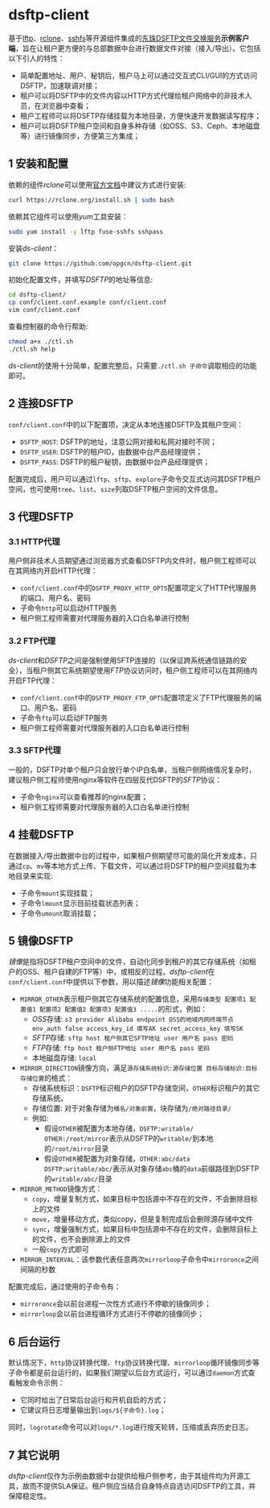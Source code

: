 # dsftp-client

基于[lftp](http://lftp.tech/)、[rclone](https://rclone.org/)、[sshfs](https://github.com/libfuse/sshfs)等开源组件集成的[东珠DSFTP文件交换服务](http://dsftp.opg.cn)**示例客户端**，旨在让租户更方便的与总部数据中台进行数据文件对接（接入/导出）。它包括以下引人的特性：

- 简单配置地址、用户、秘钥后，租户马上可以通过交互式CLI/GUI的方式访问DSFTP，加速联调对接；
- 租户可以将DSFTP中的文件内容以HTTP方式代理给租户网络中的非技术人员，在浏览器中查看；
- 租户工程师可以将DSFTP存储挂载为本地目录，方便快速开发数据读写程序；
- 租户可以将DSFTP租户空间和自身多种存储（如OSS、S3、Ceph、本地磁盘等）进行镜像同步，方便第三方集成；

## 1 安装和配置

依赖的组件*rclone*可以使用[官方文档](https://rclone.org/install/)中建议方式进行安装:
```bash
curl https://rclone.org/install.sh | sudo bash
```

依赖其它组件可以使用*yum*工具安装：
```bash
sudo yum install -y lftp fuse-sshfs sshpass
```

安装*ds-client*：
```bash
git clone https://github.com/opgcn/dsftp-client.git
```

初始化配置文件，并填写*DSFTP*的地址等信息:
```bash
cd dsftp-client/
cp conf/client.conf.example conf/client.conf
vim conf/client.conf
```

查看控制器的命令行帮助:
```bash
chmod a+x ./ctl.sh
./ctl.sh help
```

*ds-client*的使用十分简单，配置完整后，只需要`./ctl.sh 子命令`调取相应的功能即可。

## 2 连接DSFTP

`conf/client.conf`中的以下配置项，决定从本地连接DSFTP及其租户空间：
- `DSFTP_HOST`: DSFTP的地址，注意公网对接和私网对接时不同；
- `DSFTP_USER`: DSFTP的租户ID，由数据中台产品经理提供；
- `DSFTP_PASS`: DSFTP的租户秘钥，由数据中台产品经理提供；

配置完成后，用户可以通过`lftp`、`sftp`、`explore`子命令交互式访问其DSFTP租户空间，也可使用`tree`、`list`、`size`列取DSFTP租户空间的文件信息。

## 3 代理DSFTP

### 3.1 HTTP代理

用户侧非技术人员期望通过浏览器方式查看DSFTP内文件时，租户侧工程师可以在其网络内开启HTTP代理：
- `conf/client.conf`中的`DSFTP_PROXY_HTTP_OPTS`配置项定义了HTTP代理服务的端口、用户名、密码
- 子命令`http`可以启动HTTP服务
- 租户侧工程师需要对代理服务器的入口白名单进行控制

### 3.2 FTP代理

*ds-client*和*DSFTP*之间是强制使用SFTP连接的（以保证跨系统通信链路的安全），当租户侧其它系统期望使用*FTP*协议访问时，租户侧工程师可以在其网络内开启FTP代理：
- `conf/client.conf`中的`DSFTP_PROXY_FTP_OPTS`配置项定义了FTP代理服务的端口、用户名、密码
- 子命令`ftp`可以启动FTP服务
- 租户侧工程师需要对代理服务器的入口白名单进行控制

### 3.3 SFTP代理

一般的，DSFTP对单个租户只会放行单个IP白名单，当租户侧网络情况复杂时，建议租户侧工程师使用nginx等软件在四层反代DSFTP的*SFTP*协议：
- 子命令`nginx`可以查看推荐的nginx配置；
- 租户侧工程师需要对代理服务器的入口白名单进行控制

## 4 挂载DSFTP

在数据接入/导出数据中台的过程中，如果租户侧期望尽可能的简化开发成本，只通过`cp`、`mv`等本地方式上传、下载文件，可以通过将DSFTP的租户空间挂载为本地目录来实现:
- 子命令`mount`实现挂载；
- 子命令`lmount`显示目前挂载状态列表；
- 子命令`umount`取消挂载；

## 5 镜像DSFTP

*镜像*是指将DSFTP租户空间中的文件，自动化同步到租户的其它存储系统（如租户的OSS、租户自建的FTP等）中，或相反的过程。*dsftp-client*在`conf/client.conf`中提供以下参数，用以描述*镜像*功能相关配置：
- `MIRROR_OTHER`表示租户侧其它存储系统的配置信息，采用`存储类型 配置项1 配置值1 配置项2 配置值2 配置项3 配置值3 .....`的形式，例如：
  - *OSS*存储: `s3 provider Alibaba endpoint OSS的地域内网终端节点 env_auth false access_key_id 填写AK secret_access_key 填写SK`
  - *SFTP*存储: `sftp host 租户侧其它SFTP地址 user 用户名 pass 密码`
  - *FTP*存储: `ftp host 租户侧FTP地址 user 用户名 pass 密码`
  - 本地磁盘存储: `local`
- `MIRROR_DIRECTION`镜像方向，满足`源存储系统标识:源存储位置 目标存储标识:目标存储位置`的格式：
  - 存储系统标识：`DSFTP`标识租户的DSFTP存储空间，`OTHER`标识租户的其它存储系统。
  - 存储位置: 对于对象存储为`桶名/对象前置`，块存储为`/绝对路径目录/`
  - 例如:
    - 假设`OTHER`被配置为本地存储，`DSFTP:writable/ OTHER:/root/mirror`表示从DSFTP的`writable/`到本地的`/root/mirror`目录
    - 假设`OTHER`被配置为对象存储，`OTHER:abc/data DSFTP:writable/abc/`表示从对象存储`abc`桶的`data`前缀路径到DSFTP的`writable/abc/`目录
- `MIRROR_METHOD`镜像方式：
  - `copy`，增量复制方式，如果目标中包括源中不存在的文件，不会删除目标上的文件
  - `move`，增量移动方式，类似copy，但是复制完成后会删除源存储中文件
  - `sync`，增量强制方式，如果目标中包括源中不存在的文件，会删除目标上的文件，也不会删除源上的文件
  - 一般`copy`方式即可
- `MIRROR_INTERVAL`：该参数代表任意两次`mirrorloop`子命令中`mirroronce`之间间隔的秒数

配置完成后，通过使用的子命令有：
- `mirroronce`会以前台进程一次性方式进行不停歇的镜像同步；
- `mirrorloop`会以前台进程循环方式进行不停歇的镜像同步；

## 6 后台运行

默认情况下，`http`协议转换代理、`ftp`协议转换代理、`mirrorloop`循环镜像同步等子命令都是前台运行的，如果我们期望以后台方式运行，可以通过`daemon`方式查看触发命令示例：
- 它同时给出了日常后台运行和开机自启的方式；
- 它建议将日志增量输出到`logs/${子命令}.log`；

同时，`logrotate`命令可以对`logs/*.log`进行按天轮转，压缩或丢弃历史日志。

## 7 其它说明

*dsftp-client*仅作为示例由数据中台提供给租户侧参考，由于其组件均为开源工具，故而不提供SLA保证。租户侧应当结合自身特点自选访问DSFTP的工具，并保障稳定性。
